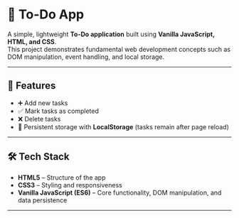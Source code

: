 # 📝 To-Do App

A simple, lightweight **To-Do application** built using **Vanilla JavaScript, HTML, and CSS**.  
This project demonstrates fundamental web development concepts such as DOM manipulation, event handling, and local storage.

---

## 🚀 Features

-   ➕ Add new tasks
-   ✅ Mark tasks as completed
-   ❌ Delete tasks
-   💾 Persistent storage with **LocalStorage** (tasks remain after page reload)

---

## 🛠️ Tech Stack

-   **HTML5** – Structure of the app
-   **CSS3** – Styling and responsiveness
-   **Vanilla JavaScript (ES6)** – Core functionality, DOM manipulation, and data persistence

---
